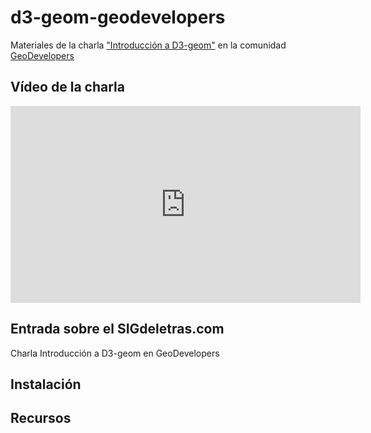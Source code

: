 # d3-geom-geodevelopers
Materiales de la charla ["Introducción a D3-geom"](https://www.meetup.com/es-ES/geodevelopers/events/277702735/) en la comunidad [GeoDevelopers](https://www.geodevelopers.org/)

## Vídeo de la charla

<iframe width="560" height="315" src="https://www.youtube.com/embed/XrLQIV9dRiY" title="YouTube video player" frameborder="0" allow="accelerometer; autoplay; clipboard-write; encrypted-media; gyroscope; picture-in-picture" allowfullscreen></iframe>

## Entrada sobre el SIGdeletras.com

Charla Introducción a D3-geom en GeoDevelopers 

## Instalación

## Recursos
